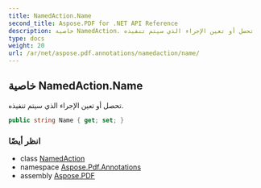 ```yaml
---
title: NamedAction.Name
second_title: Aspose.PDF for .NET API Reference
description: خاصية NamedAction. تحصل أو تعين الإجراء الذي سيتم تنفيذه
type: docs
weight: 20
url: /ar/net/aspose.pdf.annotations/namedaction/name/
---
```

## خاصية NamedAction.Name

تحصل أو تعين الإجراء الذي سيتم تنفيذه.

```csharp
public string Name { get; set; }
```

### انظر أيضًا

* class [NamedAction](../)
* namespace [Aspose.Pdf.Annotations](../../../aspose.pdf.annotations/)
* assembly [Aspose.PDF](../../../)